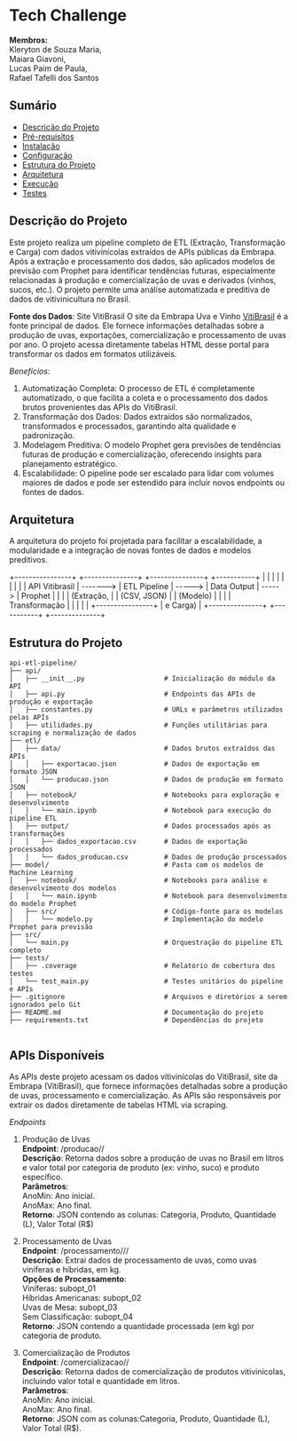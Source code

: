 # Tech Challenge
**Membros:**<br/> 
Kleryton de Souza Maria,<br/> 
Maiara Giavoni,<br/> 
Lucas Paim de Paula,<br/> 
Rafael Tafelli dos Santos


## Sumário

- [Descrição do Projeto](#descrição-do-projeto)
- [Pré-requisitos](#pré-requisitos)
- [Instalação](#instalação)
- [Configuração](#configuração)
- [Estrutura do Projeto](#estrutura-do-projeto)
- [Arquitetura](#arquitetura)
- [Execução](#execução)
- [Testes](#testes)

## Descrição do Projeto

Este projeto realiza um pipeline completo de ETL (Extração, Transformação e Carga) com dados vitivinícolas extraídos de APIs públicas da Embrapa. Após a extração e processamento dos dados, são aplicados modelos de previsão com Prophet para identificar tendências futuras, especialmente relacionadas à produção e comercialização de uvas e derivados (vinhos, sucos, etc.). O projeto permite uma análise automatizada e preditiva de dados de vitivinicultura no Brasil.

**Fonte dos Dados**: Site VitiBrasil
O site da Embrapa Uva e Vinho [VitiBrasil](http://vitibrasil.cnpuv.embrapa.br/index.php?opcao=opt_01) é a fonte principal de dados. Ele fornece informações detalhadas sobre a produção de uvas, exportações, comercialização e processamento de uvas por ano. O projeto acessa diretamente tabelas HTML desse portal para transformar os dados em formatos utilizáveis.

*Benefícios*:
1.   Automatização Completa: O processo de ETL é completamente automatizado, o que facilita a coleta e o processamento dos dados brutos provenientes das APIs do VitiBrasil.
2.   Transformação dos Dados: Dados extraídos são normalizados, transformados e processados, garantindo alta qualidade e padronização.
3.   Modelagem Preditiva: O modelo Prophet gera previsões de tendências futuras de produção e comercialização, oferecendo insights para planejamento estratégico.
4.   Escalabilidade: O pipeline pode ser escalado para lidar com volumes maiores de dados e pode ser estendido para incluir novos endpoints ou fontes de dados.

## Arquitetura 
A arquitetura do projeto foi projetada para facilitar a escalabilidade, a modularidade e a integração de novas fontes de dados e modelos preditivos.

+----------------+          +---------------+         +---------------+          +-----------+
|                |          |               |         |               |          |           |
| API Vitibrasil | -------> | ETL Pipeline  | ----->  |  Data Output  | ----->   |  Prophet  |
|                |          | (Extração,    |         | (CSV, JSON)   |          | (Modelo)  |
|                |          | Transformação |         |               |          |           |
+----------------+          |  e Carga)     |         +---------------+          +-----------+
                             +--------------+                                   
                       

## Estrutura do Projeto
```
api-etl-pipeline/
├── api/
│   ├── __init__.py                    # Inicialização do módulo da API
│   ├── api.py                         # Endpoints das APIs de produção e exportação
│   ├── constantes.py                  # URLs e parâmetros utilizados pelas APIs
│   ├── utilidades.py                  # Funções utilitárias para scraping e normalização de dados
├── etl/
│   ├── data/                          # Dados brutos extraídos das APIs
│   │   ├── exportacao.json            # Dados de exportação em formato JSON
│   │   └── producao.json              # Dados de produção em formato JSON
│   ├── notebook/                      # Notebooks para exploração e desenvolvimento
│   │   └── main.ipynb                 # Notebook para execução do pipeline ETL
│   ├── output/                        # Dados processados após as transformações
│   │   ├── dados_exportacao.csv       # Dados de exportação processados
│   │   └── dados_producao.csv         # Dados de produção processados
├── model/                             # Pasta com os modelos de Machine Learning
│   ├── notebook/                      # Notebooks para análise e desenvolvimento dos modelos
│   │   └── main.ipynb                 # Notebook para desenvolvimento do modelo Prophet
│   ├── src/                           # Código-fonte para os modelos
│   │   └── modelo.py                  # Implementação do modelo Prophet para previsão
├── src/
│   └── main.py                        # Orquestração do pipeline ETL completo
├── tests/
│   ├── .coverage                      # Relatório de cobertura dos testes
│   └── test_main.py                   # Testes unitários do pipeline e APIs
├── .gitignore                         # Arquivos e diretórios a serem ignorados pelo Git
├── README.md                          # Documentação do projeto
├── requirements.txt                   # Dependências do projeto


```
## APIs Disponíveis
As APIs deste projeto acessam os dados vitivinícolas do VitiBrasil, site da Embrapa (VitiBrasil), que fornece informações detalhadas sobre a produção de uvas, processamento e comercialização. As APIs são responsáveis por extrair os dados diretamente de tabelas HTML via scraping.

*Endpoints*

1. Produção de Uvas<br/>
**Endpoint**: /producao/<AnoMin>/<AnoMax><br/>
**Descrição**: Retorna dados sobre a produção de uvas no Brasil em litros e valor total por categoria de produto (ex: vinho, suco) e produto específico.<br/>
**Parâmetros**:<br/>
AnoMin: Ano inicial.<br/>
AnoMax: Ano final.<br/>
**Retorno**: JSON contendo as colunas: Categoria, Produto, Quantidade (L), Valor Total (R$)

2. Processamento de Uvas<br/>
**Endpoint**: /processamento/<Opcao>/<AnoMin>/<AnoMax><br/>
**Descrição**: Extrai dados de processamento de uvas, como uvas viníferas e híbridas, em kg.<br/>
**Opções de Processamento**:<br/>
Viníferas: subopt_01<br/>
Híbridas Americanas: subopt_02<br/>
Uvas de Mesa: subopt_03<br/>
Sem Classificação: subopt_04<br/>
**Retorno**: JSON contendo a quantidade processada (em kg) por categoria de produto.

3. Comercialização de Produtos<br/>
**Endpoint**: /comercializacao/<AnoMin>/<AnoMax><br/>
**Descrição**: Retorna dados de comercialização de produtos vitivinícolas, incluindo valor total e quantidade em litros.<br/>
**Parâmetros**:<br/>
AnoMin: Ano inicial.<br/>
AnoMax: Ano final.<br/>
**Retorno**: JSON com as colunas:Categoria, Produto, Quantidade (L), Valor Total (R$).<br/>







